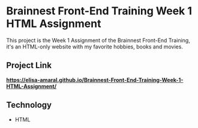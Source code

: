 # Brainnest Front-End Training Week 1 HTML Assignment

This project is the Week 1 Assignment of the Brainnest Front-End Training, it's an HTML-only website with my favorite hobbies, books and movies.

## Project Link

**https://elisa-amaral.github.io/Brainnest-Front-End-Training-Week-1-HTML-Assignment/**

## Technology

+ HTML
